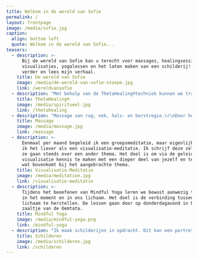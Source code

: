 ```yaml
---
title: Welkom in de wereld van Sofie
permalink: /
layout: frontpage
image: /media/sofie.jpg
caption:
  align: bottom left
  quote: Welkom in de wereld van Sofie...
teasers:
  - description: >-
      Bij de wereld van Sofie kan u terecht voor massages, healingsessies en
      visualisaties, yogalessen en het laten maken van een schilderij! Klik
      verder en lees mijn verhaal.
    title: De wereld van Sofie
    image: /media/de-wereld-van-sofie-stoepe.jpg
    link: /wereldvansofie
  - description: "Met behulp van de ThetaHealing®techniek kunnen we trauma's op een zachte en comfortabele manier bevrijden, verwerken en loslaten, zodat lichaam en geest opnieuw een evenwicht kunnen vinden.\r\n"
    title: ThetaHealing®
    image: /media/spiritueel.jpg
    link: /thetahealing
  - description: "Massage van rug, nek, hals- en borstregio.\r\nDoor het losmaken van gevoelige punten, kunnen stijfheid en pijn wegvloeien. Massage helpt ook om onze mentale activiteit even los te laten. HIerdoor wordt het echt genieten!"
    title: Massage
    image: /media/massage.jpg
    link: /massage
  - description: >-
      Eenmaal per maand begeleid ik een groepsmeditatie, maar eigenlijk benoem
      ik het liever als een visualisatie-meditatie. Ik schrijf deze zelf uit en
      ze gaan steeds over een ander thema. Het doel is om via de geleide
      visualisatie kennis te maken met een dieper deel van jezelf en te voelen
      wat bovenkomt bij het aangebrachte thema.
    title: Visualisatie-Meditatie
    image: /media/meditation.jpg
    link: /visualisatie-meditatie
  - description: >-
      Tijdens het beoefenen van Mindful Yoga leren we bewust aanwezig te zijn,
      in het moment en in ons lichaam. Het doel is de verbinding tussen geest en
      lichaam te herstellen. De lessen gaan door op donderdagavond in het nieuwe
      zaaltje van de Oemtata.
    title: Mindful Yoga
    image: /media/mindful-yoga.png
    link: /mindful-yoga
  - description: "Ik maak schilderijen in opdracht. Dit kan een portret zijn, maar ook een bepaalde plek, landschap, gebouw... wat je maar wil! \r\n"
    title: Schilderen
    image: /media/schilderen.jpg
    link: /schilderen
---
```


